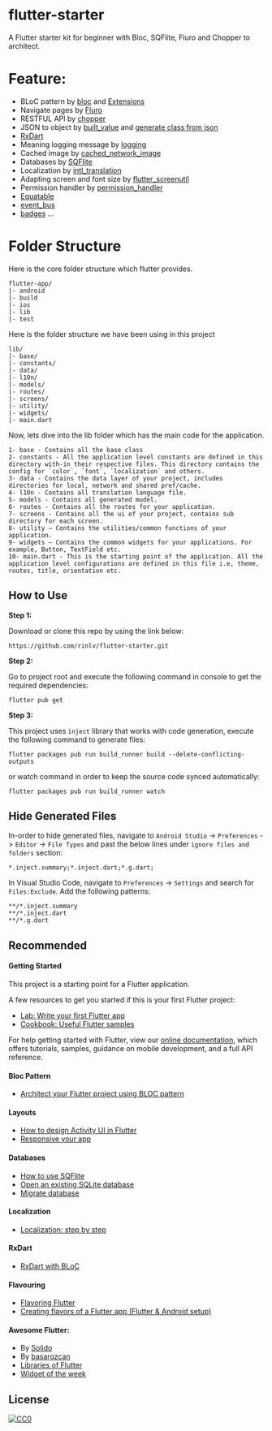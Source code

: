 # flutter-starter
A Flutter starter kit for beginner with Bloc, SQFlite, Fluro and Chopper to architect.

# Feature:
- BLoC pattern by [bloc](https://github.com/felangel/bloc) and [Extensions](https://bloclibrary.dev/#/blocintellijextension)
- Navigate pages by [Fluro](https://github.com/theyakka/fluro)
- RESTFUL API by [chopper](https://github.com/lejard-h/chopper)
- JSON to object by [built_value](https://github.com/google/built_value.dart) and [generate class from json](https://charafau.github.io/json2builtvalue/)
- [RxDart](https://github.com/ReactiveX/rxdart)
- Meaning logging message by [logging](https://github.com/dart-lang/logging)
- Cached image by [cached_network_image](https://github.com/renefloor/flutter_cached_network_image)
- Databases by [SQFlite](https://github.com/tekartik/sqflite)
- Localization by [intl_translation](https://github.com/dart-lang/intl_translation)
- Adapting screen and font size by [flutter_screenutil](https://github.com/OpenFlutter/flutter_ScreenUtil)
- Permission handler by [permission_handler](https://github.com/baseflowit/flutter-permission-handler)
- [Equatable](https://github.com/felangel/equatable)
- [event_bus](https://pub.dev/packages/event_bus)
- [badges](https://pub.dev/packages/badges)
...

# Folder Structure

Here is the core folder structure which flutter provides.

```
flutter-app/
|- android
|- build
|- ios
|- lib
|- test
```

Here is the folder structure we have been using in this project

```
lib/
|- base/
|- constants/
|- data/
|- l10n/
|- models/
|- routes/
|- screens/
|- utility/
|- widgets/
|- main.dart
```

Now, lets dive into the lib folder which has the main code for the application.

```
1- base - Contains all the base class
2- constants - All the application level constants are defined in this directory with-in their respective files. This directory contains the config for `color`, `font`, `localization` and others.
3- data - Contains the data layer of your project, includes directories for local, network and shared pref/cache.
4- l10n - Contains all translation language file.
5- models - Contains all generated model.
6- routes - Contains all the routes for your application.
7- screens - Contains all the ui of your project, contains sub directory for each screen.
8- utility — Contains the utilities/common functions of your application.
9- widgets — Contains the common widgets for your applications. For example, Button, TextField etc.
10- main.dart - This is the starting point of the application. All the application level configurations are defined in this file i.e, theme, routes, title, orientation etc.
```

## How to Use 

**Step 1:**

Download or clone this repo by using the link below:

```
https://github.com/rinlv/flutter-starter.git
```

**Step 2:**

Go to project root and execute the following command in console to get the required dependencies: 

``` 
flutter pub get 
```

**Step 3:**

This project uses `inject` library that works with code generation, execute the following command to generate files:

```
flutter packages pub run build_runner build --delete-conflicting-outputs
```

or watch command in order to keep the source code synced automatically:

```
flutter packages pub run build_runner watch
```

## Hide Generated Files

In-order to hide generated files, navigate to `Android Studio` -> `Preferences` -> `Editor` -> `File Types` and past the below lines under `ignore files and folders` section:

```
*.inject.summary;*.inject.dart;*.g.dart;
```

In Visual Studio Code, navigate to `Preferences` -> `Settings` and search for `Files:Exclude`. Add the following patterns:
```
**/*.inject.summary
**/*.inject.dart
**/*.g.dart
```

## Recommended

#### Getting Started

This project is a starting point for a Flutter application.

A few resources to get you started if this is your first Flutter project:

- [Lab: Write your first Flutter app](https://flutter.dev/docs/get-started/codelab)
- [Cookbook: Useful Flutter samples](https://flutter.dev/docs/cookbook)

For help getting started with Flutter, view our
[online documentation](https://flutter.dev/docs), which offers tutorials,
samples, guidance on mobile development, and a full API reference.

#### Bloc Pattern
- [Architect your Flutter project using BLOC pattern](https://medium.com/flutterpub/architecting-your-flutter-project-bd04e144a8f1)

#### Layouts
- [How to design Activity UI in Flutter](https://blog.usejournal.com/flutter-for-android-developers-how-to-design-activity-ui-in-flutter-4bf7b0de1e48)
- [Responsive your app](https://medium.com/nonstopio/let-make-responsive-app-in-flutter-e48428795476)

#### Databases
- [How to use SQFlite](https://medium.com/flutter-community/using-sqlite-in-flutter-187c1a82e8b)
- [Open an existing SQLite database](https://stackoverflow.com/questions/53126885/flutter-sqflite-open-existing-database)
- [Migrate database](https://medium.com/@efthymis/migrating-a-mobile-database-in-flutter-sqlite-44ac618e4897)

#### Localization
- [Localization: step by step](https://proandroiddev.com/flutter-localization-step-by-step-30f95d06018d)

#### RxDart
- [RxDart with BLoC](https://medium.com/flutter-community/why-use-rxdart-and-how-we-can-use-with-bloc-pattern-in-flutter-a64ca2c7c52d)

#### Flavouring
- [Flavoring Flutter](https://medium.com/@salvatoregiordanoo/flavoring-flutter-392aaa875f36)
- [Creating flavors of a Flutter app (Flutter & Android setup)](http://cogitas.net/creating-flavors-of-a-flutter-app/)

#### Awesome Flutter:
- By [Solido](https://github.com/Solido/awesome-flutter)
- By [basarozcan](https://github.com/basarozcan/awesome-flutter)
- [Libraries of Flutter](https://pub.dev/)
- [Widget of the week](https://www.youtube.com/watch?v=b_sQ9bMltGU&list=PLjxrf2q8roU23XGwz3Km7sQZFTdB996iG)

## License
[![CC0](http://mirrors.creativecommons.org/presskit/buttons/88x31/svg/cc-zero.svg)](https://creativecommons.org/publicdomain/zero/1.0/)
